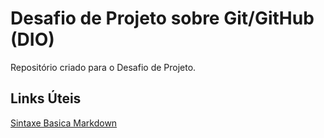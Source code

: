 # Desafio de Projeto sobre Git/GitHub (DIO)
Repositório criado para o Desafio de Projeto.  

## Links Úteis 
[Sintaxe Basica Markdown](https://www.markdownguide.org/basic-syntax)
